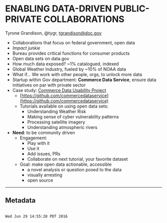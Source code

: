 # ENABLING DATA-DRIVEN PUBLIC-PRIVATE COLLABORATIONS

Tyrone Grandison, @tygr, tgrandison@doc.gov

- Collaborations that focus on federal government, open data
- *Impact junkie*
- Bureau provides critical functions for consumer products
- Open data sets on data.gov
- How much data exposed? ~1% catalogued, indexed
- Global Weather Industry, fueled by ~10% of NOAA data
- What if… We work with other people, orgs, to unlock more data
- Startup within Gov department: **Commerce Data Service**, ensure data initiatives on par with private sector
- Case study: [Commerce Data Usability Project](https://commerce.gov/datausability)
	- [https://github.com/commercedataservice](https://github.com/commercedataservice)
	- Tutorials available on using open data sets:
		- Understanding Weather Risk
		- Making sense of cyber vulnerability patterns
		- Processing satellite imagery
		- Understanding atmospheric rivers
- **Need**: to be community driven
	- Engagement:
		- Play with it
		- Use it
		- Add issues, PRs
		- Collaborate on next tutorial, your favorite dataset
	- Goal: make open data actionable, accessible
		- a novel analysis or question posed to the data
		- visually arresting
		- open source

___
## Metadata
```

Wed Jun 29 14:55:20 PDT 2016
```

